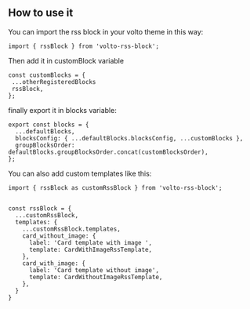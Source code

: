 
## How to use it

You can import the rss block in your volto theme in this way:


    import { rssBlock } from 'volto-rss-block';


Then add it in customBlock variable


    const customBlocks = {
     ...otherRegisteredBlocks
     rssBlock,
    };

finally export it in blocks variable:


    export const blocks = {
      ...defaultBlocks,
      blocksConfig: { ...defaultBlocks.blocksConfig, ...customBlocks },
      groupBlocksOrder: defaultBlocks.groupBlocksOrder.concat(customBlocksOrder),
    };

You can also add custom templates like this:


    import { rssBlock as customRssBlock } from 'volto-rss-block';


    const rssBlock = {
      ...customRssBlock,
      templates: {
        ...customRssBlock.templates,
        card_without_image: {
          label: 'Card template with image ',
          template: CardWithImageRssTemplate,
        },
        card_with_image: {
          label: 'Card template without image',
          template: CardWithoutImageRssTemplate,
        },
      }
    }
